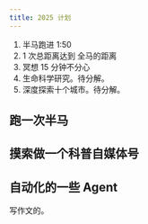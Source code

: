 ```yaml
---
title: 2025 计划
---
```


1. 半马跑进 1:50
2. 1 次总距离达到 全马的距离
3. 冥想 15 分钟不分心
4. 生命科学研究。待分解。
5. 深度探索十个城市。待分解。

## 跑一次半马

## 摸索做一个科普自媒体号

## 自动化的一些 Agent
写作文的。